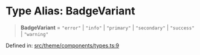 # Type Alias: BadgeVariant

> **BadgeVariant** = `"error"` \| `"info"` \| `"primary"` \| `"secondary"` \| `"success"` \| `"warning"`

Defined in: [src/theme/components/types.ts:9](https://github.com/Nick2bad4u/Uptime-Watcher/blob/main/src/theme/components/types.ts#L9)
